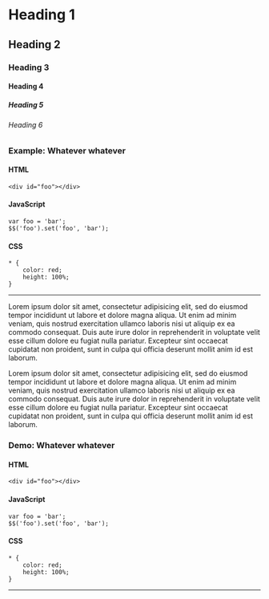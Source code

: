 Heading 1
=========

Heading 2
---------

### Heading 3

#### Heading 4

##### Heading 5

###### Heading 6


### Example: Whatever whatever

#### HTML

	<div id="foo"></div>
	
#### JavaScript

	var foo = 'bar';
	$$('foo').set('foo', 'bar');
	
#### CSS

	* {
		color: red;
		height: 100%;
	}

-------------------------

Lorem ipsum dolor sit amet, consectetur adipisicing elit, sed do eiusmod tempor incididunt ut labore et dolore magna aliqua. Ut enim ad minim veniam, quis nostrud exercitation ullamco laboris nisi ut aliquip ex ea commodo consequat. Duis aute irure dolor in reprehenderit in voluptate velit esse cillum dolore eu fugiat nulla pariatur. Excepteur sint occaecat cupidatat non proident, sunt in culpa qui officia deserunt mollit anim id est laborum.

Lorem ipsum dolor sit amet, consectetur adipisicing elit, sed do eiusmod tempor incididunt ut labore et dolore magna aliqua. Ut enim ad minim veniam, quis nostrud exercitation ullamco laboris nisi ut aliquip ex ea commodo consequat. Duis aute irure dolor in reprehenderit in voluptate velit esse cillum dolore eu fugiat nulla pariatur. Excepteur sint occaecat cupidatat non proident, sunt in culpa qui officia deserunt mollit anim id est laborum.


### Demo: Whatever whatever

#### HTML

	<div id="foo"></div>

#### JavaScript

	var foo = 'bar';
	$$('foo').set('foo', 'bar');

#### CSS

	* {
		color: red;
		height: 100%;
	}
	
-------------------------